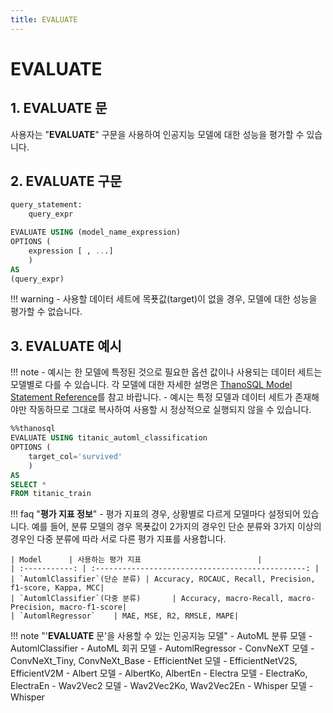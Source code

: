 ```yaml
---
title: EVALUATE
---
```


# __EVALUATE__

## __1. EVALUATE 문__

사용자는 "__EVALUATE__" 구문을 사용하여 인공지능 모델에 대한 성능을 평가할 수 있습니다.

## __2. EVALUATE 구문__

```sql
query_statement:
    query_expr

EVALUATE USING (model_name_expression)
OPTIONS (
    expression [ , ...]
    )
AS
(query_expr)
```

!!! warning
    - 사용할 데이터 세트에 목푯값(target)이 없을 경우, 모델에 대한 성능을 평가할 수 없습니다.

## __3. EVALUATE 예시__

!!! note
    - 예시는 한 모델에 특정된 것으로 필요한 옵션 값이나 사용되는 데이터 세트는 모델별로 다를 수 있습니다. 각 모델에 대한 자세한 설명은 [ThanoSQL Model Statement Reference](/ko/how-to_guides/reference/#thanosql-model-statement-reference)를 참고 바랍니다.
    - 예시는 특정 모델과 데이터 세트가 존재해야만 작동하므로 그대로 복사하여 사용할 시 정상적으로 실행되지 않을 수 있습니다.

```sql
%%thanosql 
EVALUATE USING titanic_automl_classification
OPTIONS (
    target_col='survived'
    )
AS
SELECT *
FROM titanic_train
```
    
!!! faq "__평가 지표 정보__"
    - 평가 지표의 경우, 상황별로 다르게 모델마다 설정되어 있습니다. 예를 들어, 분류 모델의 경우 목푯값이 2가지의 경우인 단순 분류와 3가지 이상의 경우인 다중 분류에 따라 서로 다른 평가 지표를 사용합니다. 

    | Model      | 사용하는 평가 지표                          |
    | :-----------: | :-----------------------------------------------: |
    | `AutomlClassifier`(단순 분류) | Accuracy, ROCAUC, Recall, Precision, f1-score, Kappa, MCC|
    | `AutomlClassifier`(다중 분류)       | Accuracy, macro-Recall, macro-Precision, macro-f1-score|
    | `AutomlRegressor`    | MAE, MSE, R2, RMSLE, MAPE|

!!! note "'__EVALUATE__ 문'을 사용할 수 있는 인공지능 모델"
    - AutoML 분류 모델 - AutomlClassifier
    - AutoML 회귀 모델 - AutomlRegressor
    - ConvNeXT 모델 - ConvNeXt_Tiny, ConvNeXt_Base
    - EfficientNet 모델 - EfficientNetV2S, EfficientV2M
    - Albert 모델 - AlbertKo, AlbertEn
    - Electra 모델 - ElectraKo, ElectraEn
    - Wav2Vec2 모델 - Wav2Vec2Ko, Wav2Vec2En
    - Whisper 모델 - Whisper